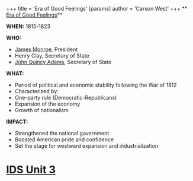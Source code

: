 +++
 title = 'Era of Good Feelings'
[params]
	author = 'Carson West'
+++
** [Era of Good Feelings](./../era-of-good-feelings/)**

**WHEN:** 1815-1823

**WHO:**

* [James Monroe](./../james-monroe/), President
* Henry Clay, Secretary of State
* [John Quincy Adams](./../john-quincy-adams/), Secretary of State

**WHAT:**

* Period of political and economic stability following the War of 1812
* Characterized by:
 * One-party rule (Democratic-Republicans)
 * Expansion of the economy
 * Growth of nationalism

**IMPACT:**

* Strengthened the national government
* Boosted American pride and confidence
* Set the stage for westward expansion and industrialization
# [IDS Unit 3](./../ids-unit-3/)